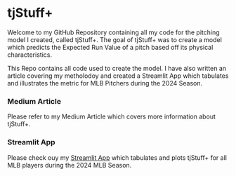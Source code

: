 # tjStuff+

Welcome to my GitHub Repository containing all my code for the pitching model I created, called tjStuff+. The goal of tjStuff+ was to create a model which predicts the Expected Run Value of a pitch based off its physical characteristics.

This Repo contains all code used to create the model. I have also written an article covering my metholodoy and created a Streamlit App which tabulates and illustrates the metric for MLB Pitchers during the 2024 Season.

### Medium Article

Please refer to my Medium Article which covers more information about tjStuff+.

### Streamlit App

Please check ouy my [Streamlit App](https://tjstatsapps-tjstuffplus.hf.space/) which tabulates and plots tjStuff+ for all MLB players during the 2024 MLB Season.

